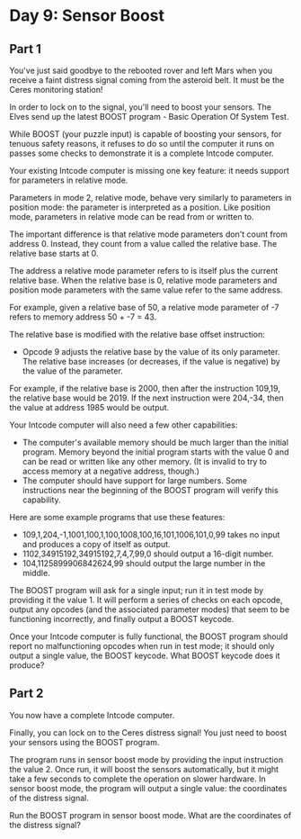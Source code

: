 # Day 9: Sensor Boost

## Part 1

You've just said goodbye to the rebooted rover and left Mars when you receive a
faint distress signal coming from the asteroid belt. It must be the Ceres
monitoring station!

In order to lock on to the signal, you'll need to boost your sensors. The Elves
send up the latest BOOST program - Basic Operation Of System Test.

While BOOST (your puzzle input) is capable of boosting your sensors, for tenuous
safety reasons, it refuses to do so until the computer it runs on passes some
checks to demonstrate it is a complete Intcode computer.

Your existing Intcode computer is missing one key feature: it needs support for
parameters in relative mode.

Parameters in mode 2, relative mode, behave very similarly to parameters in
position mode: the parameter is interpreted as a position. Like position mode,
parameters in relative mode can be read from or written to.

The important difference is that relative mode parameters don't count from
address 0. Instead, they count from a value called the relative base. The
relative base starts at 0.

The address a relative mode parameter refers to is itself plus the current
relative base. When the relative base is 0, relative mode parameters and
position mode parameters with the same value refer to the same address.

For example, given a relative base of 50, a relative mode parameter of -7 refers
to memory address 50 + -7 = 43.

The relative base is modified with the relative base offset instruction:

- Opcode 9 adjusts the relative base by the value of its only parameter. The
  relative base increases (or decreases, if the value is negative) by the value
  of the parameter.

For example, if the relative base is 2000, then after the instruction 109,19,
the relative base would be 2019. If the next instruction were 204,-34, then the
value at address 1985 would be output.

Your Intcode computer will also need a few other capabilities:

- The computer's available memory should be much larger than the initial
  program. Memory beyond the initial program starts with the value 0 and can be
  read or written like any other memory. (It is invalid to try to access memory
  at a negative address, though.)
- The computer should have support for large numbers. Some instructions near the
  beginning of the BOOST program will verify this capability.

Here are some example programs that use these features:

- 109,1,204,-1,1001,100,1,100,1008,100,16,101,1006,101,0,99 takes no input and
  produces a copy of itself as output.
- 1102,34915192,34915192,7,4,7,99,0 should output a 16-digit number.
- 104,1125899906842624,99 should output the large number in the middle.

The BOOST program will ask for a single input; run it in test mode by providing
it the value 1. It will perform a series of checks on each opcode, output any
opcodes (and the associated parameter modes) that seem to be functioning
incorrectly, and finally output a BOOST keycode.

Once your Intcode computer is fully functional, the BOOST program should report
no malfunctioning opcodes when run in test mode; it should only output a single
value, the BOOST keycode. What BOOST keycode does it produce?

## Part 2

You now have a complete Intcode computer.

Finally, you can lock on to the Ceres distress signal! You just need to boost
your sensors using the BOOST program.

The program runs in sensor boost mode by providing the input instruction the
value 2. Once run, it will boost the sensors automatically, but it might take a
few seconds to complete the operation on slower hardware. In sensor boost mode,
the program will output a single value: the coordinates of the distress signal.

Run the BOOST program in sensor boost mode. What are the coordinates of the
distress signal?